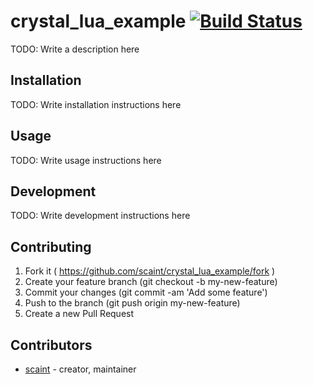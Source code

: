 # crystal_lua_example [![Build Status](https://travis-ci.org/scaint/crystal_lua_example.svg?branch=master)](https://travis-ci.org/scaint/crystal_lua_example)

TODO: Write a description here

## Installation

TODO: Write installation instructions here

## Usage

TODO: Write usage instructions here

## Development

TODO: Write development instructions here

## Contributing

1. Fork it ( https://github.com/scaint/crystal_lua_example/fork )
2. Create your feature branch (git checkout -b my-new-feature)
3. Commit your changes (git commit -am 'Add some feature')
4. Push to the branch (git push origin my-new-feature)
5. Create a new Pull Request

## Contributors

- [scaint](https://github.com/scaint) - creator, maintainer
